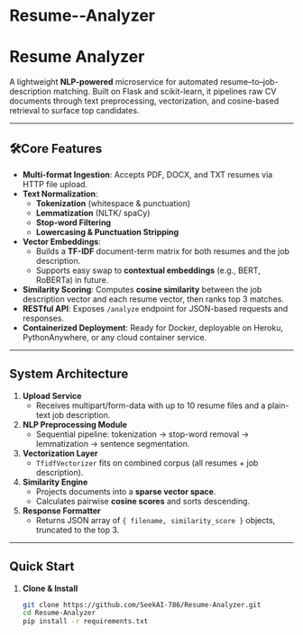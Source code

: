 # Resume--Analyzer

# Resume Analyzer

A lightweight **NLP-powered** microservice for automated resume–to–job-description matching. Built on Flask and scikit-learn, it pipelines raw CV documents through text preprocessing, vectorization, and cosine-based retrieval to surface top candidates.

---

## 🛠Core Features

- **Multi-format Ingestion**: Accepts PDF, DOCX, and TXT resumes via HTTP file upload.  
- **Text Normalization**:  
  - **Tokenization** (whitespace & punctuation)  
  - **Lemmatization** (NLTK/ spaCy)  
  - **Stop-word Filtering**  
  - **Lowercasing & Punctuation Stripping**  
- **Vector Embeddings**:  
  - Builds a **TF-IDF** document-term matrix for both resumes and the job description.  
  - Supports easy swap to **contextual embeddings** (e.g., BERT, RoBERTa) in future.  
- **Similarity Scoring**: Computes **cosine similarity** between the job description vector and each resume vector, then ranks top 3 matches.  
- **RESTful API**: Exposes `/analyze` endpoint for JSON-based requests and responses.  
- **Containerized Deployment**: Ready for Docker, deployable on Heroku, PythonAnywhere, or any cloud container service.

---

## System Architecture

1. **Upload Service**  
   - Receives multipart/form-data with up to 10 resume files and a plain-text job description.  
2. **NLP Preprocessing Module**  
   - Sequential pipeline: tokenization → stop-word removal → lemmatization → sentence segmentation.  
3. **Vectorization Layer**  
   - `TfidfVectorizer` fits on combined corpus (all resumes + job description).  
4. **Similarity Engine**  
   - Projects documents into a **sparse vector space**.  
   - Calculates pairwise **cosine scores** and sorts descending.  
5. **Response Formatter**  
   - Returns JSON array of `{ filename, similarity_score }` objects, truncated to the top 3.

---

## Quick Start

1. **Clone & Install**  
   ```bash
   git clone https://github.com/SeekAI-786/Resume-Analyzer.git
   cd Resume-Analyzer
   pip install -r requirements.txt
